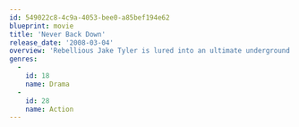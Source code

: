 ```yaml
---
id: 549022c8-4c9a-4053-bee0-a85bef194e62
blueprint: movie
title: 'Never Back Down'
release_date: '2008-03-04'
overview: 'Rebellious Jake Tyler is lured into an ultimate underground fight Scene at his new high school, after receiving threats to the safety of his friends and family Jake decides to seek the mentoring of a veteran fighter who trains him for one final no-holds-barred elimination fight with his nemesis and local martial arts champion Ryan McCarthy.'
genres:
  -
    id: 18
    name: Drama
  -
    id: 28
    name: Action
---
```

